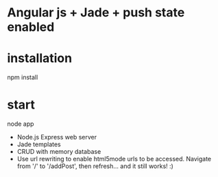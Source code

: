 Angular js + Jade + push state enabled
======================================

installation
====================
npm install

start
====================
node app

* Node.js Express web server
* Jade templates
* CRUD with memory database
* Use url rewriting to enable html5mode urls to be accessed. Navigate from '/' to '/addPost', then refresh... and it still works! :)